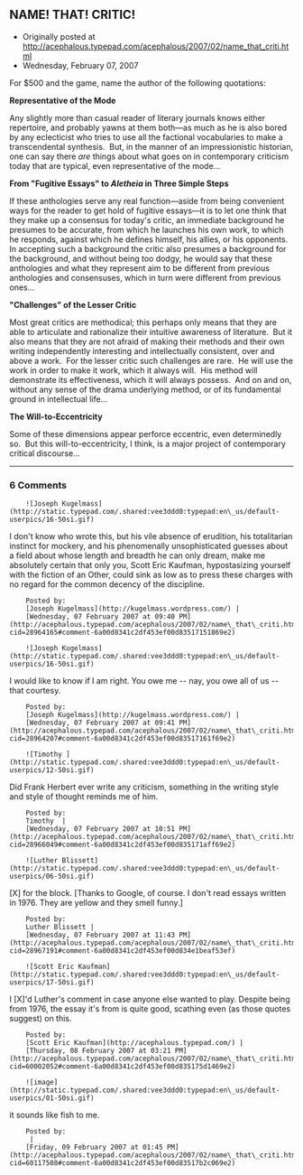 ## NAME! THAT! CRITIC!

 * Originally posted at http://acephalous.typepad.com/acephalous/2007/02/name_that_criti.html
 * Wednesday, February 07, 2007



For $500 and the game, name the author of the following quotations: 

**Representative of the Mode**

Any slightly more than casual reader of literary journals knows either repertoire, and probably yawns at them both—as much as he is also bored by any eclecticist who tries to use all the factional vocabularies to make a transcendental synthesis.  But, in the manner of an impressionistic historian, one can say there _are_ things about what goes on in contemporary criticism today that are typical, even representative of the mode...

**From "Fugitive Essays" to _Aletheia_ in Three Simple Steps**

If these anthologies serve any real function—aside from being convenient ways for the reader to get hold of fugitive essays—it is to let one think that they make up a consensus for today's critic, an immediate background he presumes to be accurate, from which he launches his own work, to which he responds, against which he defines himself, his allies, or his opponents.  In accepting such a background the critic also presumes a background for the background, and without being too dodgy, he would say that these anthologies and what they represent aim to be different from previous anthologies and consensuses, which in turn were different from previous ones...

**"Challenges" of the Lesser Critic**

Most great critics are methodical; this perhaps only means that they are able to articulate and rationalize their intuitive awareness of literature.  But it also means that they are not afraid of making their methods and their own writing independently interesting and intellectually consistent, over and above a work.  For the lesser critic such challenges are rare.  He will use the work in order to make it work, which it always will.  His method will demonstrate its effectiveness, which it will always possess.  And on and on, without any sense of the drama underlying method, or of its fundamental ground in intellectual life...

**The Will-to-Eccentricity**

Some of these dimensions appear perforce eccentric, even determinedly so.  But this will-to-eccentricity, I think, is a major project of contemporary critical discourse...
		

* * *

### 6 Comments 

		

                
[]()

	

		![Joseph Kugelmass](http://static.typepad.com/.shared:vee3ddd0:typepad:en\_us/default-userpics/16-50si.gif)
	

	

		

I don't know who wrote this, but his vile absence of erudition, his totalitarian instinct for mockery, and his phenomenally unsophisticated guesses about a field about whose length and breadth he can only dream, make me absolutely certain that only you, Scott Eric Kaufman, hypostasizing yourself with the fiction of an Other, could sink as low as to press these charges with no regard for the common decency of the discipline. 

	

		Posted by:
		[Joseph Kugelmass](http://kugelmass.wordpress.com/) |
		[Wednesday, 07 February 2007 at 09:40 PM](http://acephalous.typepad.com/acephalous/2007/02/name\_that\_criti.html?cid=28964165#comment-6a00d8341c2df453ef00d83517151869e2)

[]()

	

		![Joseph Kugelmass](http://static.typepad.com/.shared:vee3ddd0:typepad:en\_us/default-userpics/16-50si.gif)
	

	

		

I would like to know if I am right. You owe me -- nay, you owe all of us -- that courtesy.

	

		Posted by:
		[Joseph Kugelmass](http://kugelmass.wordpress.com/) |
		[Wednesday, 07 February 2007 at 09:41 PM](http://acephalous.typepad.com/acephalous/2007/02/name\_that\_criti.html?cid=28964207#comment-6a00d8341c2df453ef00d83517161f69e2)

[]()

	

		![Timothy ](http://static.typepad.com/.shared:vee3ddd0:typepad:en\_us/default-userpics/12-50si.gif)
	

	

		

Did Frank Herbert ever write any criticism, something in the writing style and style of thought reminds me of him. 

	

		Posted by:
		Timothy  |
		[Wednesday, 07 February 2007 at 10:51 PM](http://acephalous.typepad.com/acephalous/2007/02/name\_that\_criti.html?cid=28966049#comment-6a00d8341c2df453ef00d835171aff69e2)

[]()

	

		![Luther Blissett](http://static.typepad.com/.shared:vee3ddd0:typepad:en\_us/default-userpics/06-50si.gif)
	

	

		

[X] for the block.  [Thanks to Google, of course.  I don't read essays written in 1976.  They are yellow and they smell funny.]

	

		Posted by:
		Luther Blissett |
		[Wednesday, 07 February 2007 at 11:43 PM](http://acephalous.typepad.com/acephalous/2007/02/name\_that\_criti.html?cid=28967191#comment-6a00d8341c2df453ef00d834e1beaf53ef)

[]()

	

		![Scott Eric Kaufman](http://static.typepad.com/.shared:vee3ddd0:typepad:en\_us/default-userpics/17-50si.gif)
	

	

		

I [X]'d Luther's comment in case anyone else wanted to play.  Despite being from 1976, the essay it's from is quite good, scathing even (as those quotes suggest) on this.

	

		Posted by:
		[Scott Eric Kaufman](http://acephalous.typepad.com/) |
		[Thursday, 08 February 2007 at 03:21 PM](http://acephalous.typepad.com/acephalous/2007/02/name\_that\_criti.html?cid=60002052#comment-6a00d8341c2df453ef00d835175d1469e2)

[]()

	

		![image](http://static.typepad.com/.shared:vee3ddd0:typepad:en\_us/default-userpics/01-50si.gif)
	

	

		

it sounds like fish to me.

	

		Posted by:
		 |
		[Friday, 09 February 2007 at 01:45 PM](http://acephalous.typepad.com/acephalous/2007/02/name\_that\_criti.html?cid=60117508#comment-6a00d8341c2df453ef00d83517b2c069e2)

		

        